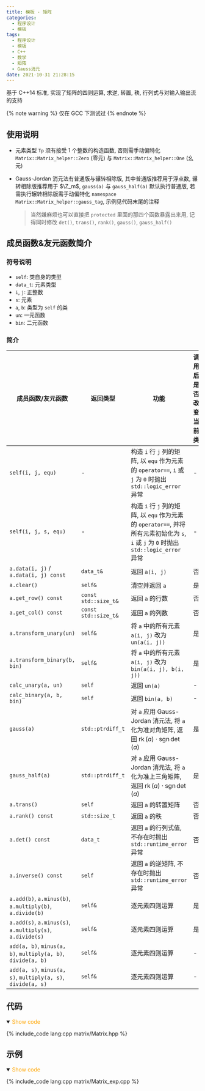 ```yaml
---
title: 模板 - 矩阵
categories:
  - 程序设计
  - 模板
tags:
  - 程序设计
  - 模板
  - C++
  - 数学
  - 矩阵
  - Gauss消元
date: 2021-10-31 21:28:15
---
```


基于 C++14 标准, 实现了矩阵的四则运算, 求逆, 转置, 秩, 行列式与对输入输出流的支持

{% note warning %}
仅在 GCC 下测试过
{% endnote %}

<!-- more -->

## 使用说明

- 元素类型 `Tp` 须有接受 1 个整数的构造函数, 否则需手动偏特化 `Matrix::Matrix_helper::Zero` (零元) 与 `Matrix::Matrix_helper::One` (幺元)
- Gauss-Jordan 消元法有普通版与辗转相除版, 其中普通版推荐用于浮点数, 辗转相除版推荐用于 $\Z_m$, `gauss(a)` 与 `gauss_half(a)` 默认执行普通版, 若需执行辗转相除版需手动偏特化 `namespace Matrix::Matrix_helper::gauss_tag`, 示例见代码末尾的注释

  > 当然嫌麻烦也可以直接把 `protected` 里面的那四个函数暴露出来用, 记得同时修改 `det()`, `trans()`, `rank()`, `gauss()`, `gauss_half()`

## 成员函数&友元函数简介

### 符号说明

- `self`: 类自身的类型
- `data_t`: 元素类型
- `i`, `j`: 正整数
- `s`: 元素
- `a`, `b`: 类型为 `self` 的类
- `un`: 一元函数
- `bin`: 二元函数

### 简介

| 成员函数/友元函数                                            | 返回类型             | 功能                                                                                                                                   | 调用后是否改变当前类 |
| ------------------------------------------------------------ | -------------------- | -------------------------------------------------------------------------------------------------------------------------------------- | -------------------- |
| `self(i, j, equ)`                                            | -                    | 构造 `i` 行 `j` 列的矩阵, 以 `equ` 作为元素的 `operator==`, `i` 或 `j` 为 `0` 时抛出 `std::logic_error` 异常                           | -                    |
| `self(i, j, s, equ)`                                         | -                    | 构造 `i` 行 `j` 列的矩阵, 以 `equ` 作为元素的 `operator==`, 并将所有元素初始化为 `s`, `i` 或 `j` 为 `0` 时抛出 `std::logic_error` 异常 | -                    |
| `a.data(i, j)` / `a.data(i, j) const`                        | `data_t&`            | 返回 `a(i, j)`                                                                                                                         | 否                   |
| `a.clear()`                                                  | `self&`              | 清空并返回 `a`                                                                                                                         | 是                   |
| `a.get_row() const`                                          | `const std::size_t&` | 返回 `a` 的行数                                                                                                                        | 否                   |
| `a.get_col() const`                                          | `const std::size_t&` | 返回 `a` 的列数                                                                                                                        | 否                   |
| `a.transform_unary(un)`                                      | `self&`              | 将 `a` 中的所有元素 `a(i, j)` 改为 `un(a(i, j))`                                                                                       | 是                   |
| `a.transform_binary(b, bin)`                                 | `self&`              | 将 `a` 中的所有元素 `a(i, j)` 改为 `bin(a(i, j), b(i, j))`                                                                             | 是                   |
| `calc_unary(a, un)`                                          | `self`               | 返回 `un(a)`                                                                                                                           | -                    |
| `calc_binary(a, b, bin)`                                     | `self`               | 返回 `bin(a, b)`                                                                                                                       | -                    |
| `gauss(a)`                                                   | `std::ptrdiff_t`     | 对 `a` 应用 Gauss-Jordan 消元法, 将 `a` 化为准对角矩阵, 返回 $\operatorname{rk}(a)\cdot\operatorname{sgn}\det(a)$                      | 是                   |
| `gauss_half(a)`                                              | `std::ptrdiff_t`     | 对 `a` 应用 Gauss-Jordan 消元法, 将 `a` 化为准上三角矩阵, 返回 $\operatorname{rk}(a)\cdot\operatorname{sgn}\det(a)$                    | 是                   |
| `a.trans()`                                                  | `self`               | 返回 `a` 的转置矩阵                                                                                                                    | 否                   |
| `a.rank() const`                                             | `std::size_t`        | 返回 `a` 的秩                                                                                                                          | 否                   |
| `a.det() const`                                              | `data_t`             | 返回 `a` 的行列式值, 不存在时抛出 `std::runtime_error` 异常                                                                            | 否                   |
| `a.inverse() const`                                          | `self`               | 返回 `a` 的逆矩阵, 不存在时抛出 `std::runtime_error` 异常                                                                              | 否                   |
| `a.add(b)`, `a.minus(b)`, `a.multiply(b)`, `a.divide(b)`     | `self&`              | 逐元素四则运算                                                                                                                         | 是                   |
| `a.add(s)`, `a.minus(s)`, `a.multiply(s)`, `a.divide(s)`     | `self&`              | 逐元素四则运算                                                                                                                         | 是                   |
| `add(a, b)`, `minus(a, b)`, `multiply(a, b)`, `divide(a, b)` | `self&`              | 逐元素四则运算                                                                                                                         | -                    |
| `add(a, s)`, `minus(a, s)`, `multiply(a, s)`, `divide(a, s)` | `self&`              | 逐元素四则运算                                                                                                                         | -                    |

## 代码

<details open>
<summary><font color='orange'>Show code</font></summary>

{% include_code lang:cpp matrix/Matrix.hpp %}

</details>

## 示例

<details open>
<summary><font color='orange'>Show code</font></summary>

{% include_code lang:cpp matrix/Matrix_exp.cpp %}

</details>
